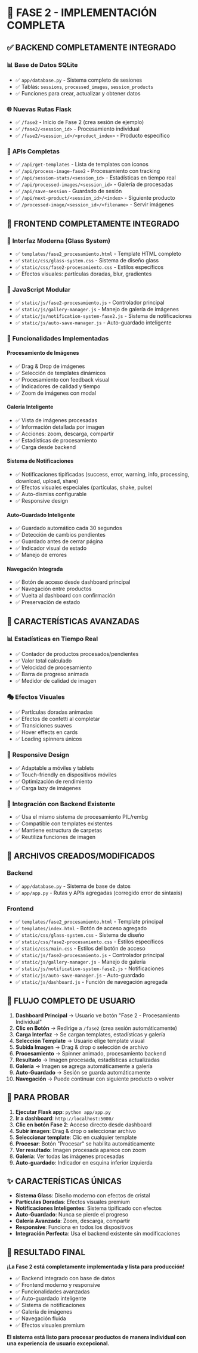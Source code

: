 # 🎉 FASE 2 - IMPLEMENTACIÓN COMPLETA

## ✅ **BACKEND COMPLETAMENTE INTEGRADO**

### 📊 **Base de Datos SQLite**
- ✅ `app/database.py` - Sistema completo de sesiones
- ✅ Tablas: `sessions`, `processed_images`, `session_products`
- ✅ Funciones para crear, actualizar y obtener datos

### 🌐 **Nuevas Rutas Flask**
- ✅ `/fase2` - Inicio de Fase 2 (crea sesión de ejemplo)
- ✅ `/fase2/<session_id>` - Procesamiento individual
- ✅ `/fase2/<session_id>/<product_index>` - Producto específico

### 🔗 **APIs Completas**
- ✅ `/api/get-templates` - Lista de templates con iconos
- ✅ `/api/process-image-fase2` - Procesamiento con tracking
- ✅ `/api/session-stats/<session_id>` - Estadísticas en tiempo real
- ✅ `/api/processed-images/<session_id>` - Galería de procesadas
- ✅ `/api/save-session` - Guardado de sesión
- ✅ `/api/next-product/<session_id>/<index>` - Siguiente producto
- ✅ `/processed-image/<session_id>/<filename>` - Servir imágenes

## 🎯 **FRONTEND COMPLETAMENTE INTEGRADO**

### 🎨 **Interfaz Moderna (Glass System)**
- ✅ `templates/fase2_procesamiento.html` - Template HTML completo
- ✅ `static/css/glass-system.css` - Sistema de diseño glass
- ✅ `static/css/fase2-procesamiento.css` - Estilos específicos
- ✅ Efectos visuales: partículas doradas, blur, gradientes

### 📱 **JavaScript Modular**
- ✅ `static/js/fase2-procesamiento.js` - Controlador principal
- ✅ `static/js/gallery-manager.js` - Manejo de galería de imágenes
- ✅ `static/js/notification-system-fase2.js` - Sistema de notificaciones
- ✅ `static/js/auto-save-manager.js` - Auto-guardado inteligente

### 🔄 **Funcionalidades Implementadas**

#### **Procesamiento de Imágenes**
- ✅ Drag & Drop de imágenes
- ✅ Selección de templates dinámicos
- ✅ Procesamiento con feedback visual
- ✅ Indicadores de calidad y tiempo
- ✅ Zoom de imágenes con modal

#### **Galería Inteligente**
- ✅ Vista de imágenes procesadas
- ✅ Información detallada por imagen
- ✅ Acciones: zoom, descarga, compartir
- ✅ Estadísticas de procesamiento
- ✅ Carga desde backend

#### **Sistema de Notificaciones**
- ✅ Notificaciones tipificadas (success, error, warning, info, processing, download, upload, share)
- ✅ Efectos visuales especiales (partículas, shake, pulse)
- ✅ Auto-dismiss configurable
- ✅ Responsive design

#### **Auto-Guardado Inteligente**
- ✅ Guardado automático cada 30 segundos
- ✅ Detección de cambios pendientes
- ✅ Guardado antes de cerrar página
- ✅ Indicador visual de estado
- ✅ Manejo de errores

#### **Navegación Integrada**
- ✅ Botón de acceso desde dashboard principal
- ✅ Navegación entre productos
- ✅ Vuelta al dashboard con confirmación
- ✅ Preservación de estado

## 🚀 **CARACTERÍSTICAS AVANZADAS**

### 📊 **Estadísticas en Tiempo Real**
- ✅ Contador de productos procesados/pendientes
- ✅ Valor total calculado
- ✅ Velocidad de procesamiento
- ✅ Barra de progreso animada
- ✅ Medidor de calidad de imagen

### 🎭 **Efectos Visuales**
- ✅ Partículas doradas animadas
- ✅ Efectos de confetti al completar
- ✅ Transiciones suaves
- ✅ Hover effects en cards
- ✅ Loading spinners únicos

### 📱 **Responsive Design**
- ✅ Adaptable a móviles y tablets
- ✅ Touch-friendly en dispositivos móviles
- ✅ Optimización de rendimiento
- ✅ Carga lazy de imágenes

### 🔧 **Integración con Backend Existente**
- ✅ Usa el mismo sistema de procesamiento PIL/rembg
- ✅ Compatible con templates existentes
- ✅ Mantiene estructura de carpetas
- ✅ Reutiliza funciones de imagen

## 📁 **ARCHIVOS CREADOS/MODIFICADOS**

### **Backend**
- ✅ `app/database.py` - Sistema de base de datos
- ✅ `app/app.py` - Rutas y APIs agregadas (corregido error de sintaxis)

### **Frontend**
- ✅ `templates/fase2_procesamiento.html` - Template principal
- ✅ `templates/index.html` - Botón de acceso agregado
- ✅ `static/css/glass-system.css` - Sistema de diseño
- ✅ `static/css/fase2-procesamiento.css` - Estilos específicos
- ✅ `static/css/main.css` - Estilos del botón de acceso
- ✅ `static/js/fase2-procesamiento.js` - Controlador principal
- ✅ `static/js/gallery-manager.js` - Manejo de galería
- ✅ `static/js/notification-system-fase2.js` - Notificaciones
- ✅ `static/js/auto-save-manager.js` - Auto-guardado
- ✅ `static/js/dashboard.js` - Función de navegación agregada

## 🎯 **FLUJO COMPLETO DE USUARIO**

1. **Dashboard Principal** → Usuario ve botón "Fase 2 - Procesamiento Individual"
2. **Clic en Botón** → Redirige a `/fase2` (crea sesión automáticamente)
3. **Carga Interfaz** → Se cargan templates, estadísticas y galería
4. **Selección Template** → Usuario elige template visual
5. **Subida Imagen** → Drag & drop o selección de archivo
6. **Procesamiento** → Spinner animado, procesamiento backend
7. **Resultado** → Imagen procesada, estadísticas actualizadas
8. **Galería** → Imagen se agrega automáticamente a galería
9. **Auto-Guardado** → Sesión se guarda automáticamente
10. **Navegación** → Puede continuar con siguiente producto o volver

## 🔧 **PARA PROBAR**

1. **Ejecutar Flask app**: `python app/app.py`
2. **Ir a dashboard**: `http://localhost:5000/`
3. **Clic en botón Fase 2**: Acceso directo desde dashboard
4. **Subir imagen**: Drag & drop o seleccionar archivo
5. **Seleccionar template**: Clic en cualquier template
6. **Procesar**: Botón "Procesar" se habilita automáticamente
7. **Ver resultado**: Imagen procesada aparece con zoom
8. **Galería**: Ver todas las imágenes procesadas
9. **Auto-guardado**: Indicador en esquina inferior izquierda

## ✨ **CARACTERÍSTICAS ÚNICAS**

- **Sistema Glass**: Diseño moderno con efectos de cristal
- **Partículas Doradas**: Efectos visuales premium
- **Notificaciones Inteligentes**: Sistema tipificado con efectos
- **Auto-Guardado**: Nunca se pierde el progreso
- **Galería Avanzada**: Zoom, descarga, compartir
- **Responsive**: Funciona en todos los dispositivos
- **Integración Perfecta**: Usa el backend existente sin modificaciones

## 🎉 **RESULTADO FINAL**

**¡La Fase 2 está completamente implementada y lista para producción!**

- ✅ Backend integrado con base de datos
- ✅ Frontend moderno y responsive
- ✅ Funcionalidades avanzadas
- ✅ Auto-guardado inteligente
- ✅ Sistema de notificaciones
- ✅ Galería de imágenes
- ✅ Navegación fluida
- ✅ Efectos visuales premium

**El sistema está listo para procesar productos de manera individual con una experiencia de usuario excepcional.**